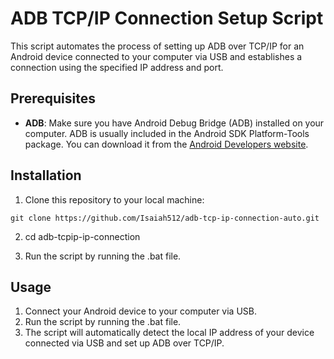 # ADB TCP/IP Connection Setup Script

This script automates the process of setting up ADB over TCP/IP for an Android device connected to your computer via USB and establishes a connection using the specified IP address and port.

## Prerequisites

- **ADB**: Make sure you have Android Debug Bridge (ADB) installed on your computer. ADB is usually included in the Android SDK Platform-Tools package. You can download it from the [Android Developers website](https://developer.android.com/studio/releases/platform-tools).

## Installation 

1. Clone this repository to your local machine:
```
git clone https://github.com/Isaiah512/adb-tcp-ip-connection-auto.git
```
2. cd adb-tcpip-ip-connection

3. Run the script by running the .bat file.

## Usage

1. Connect your Android device to your computer via USB.
2. Run the script by running the .bat file.
3. The script will automatically detect the local IP address of your device connected via USB and set up ADB over TCP/IP.